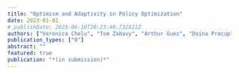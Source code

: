```yaml
---
title: "Optimism and Adaptivity in Policy Optimization"
date: 2023-01-01
# publishDate: 2023-06-10T20:23:40.732811Z
authors: ["Veronica Chelu", "Tom Zahavy", "Arthur Guez", "Doina Precup", "Sebastian Flennerhag"]
publication_types: ["0"]
abstract: ""
featured: true
publication: "*(in submission)*"
---
```

